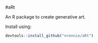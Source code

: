 #aRt

An R package to create generative art. 

Install using:

``` r
devtools::install_github("nrennie/aRt")
```
